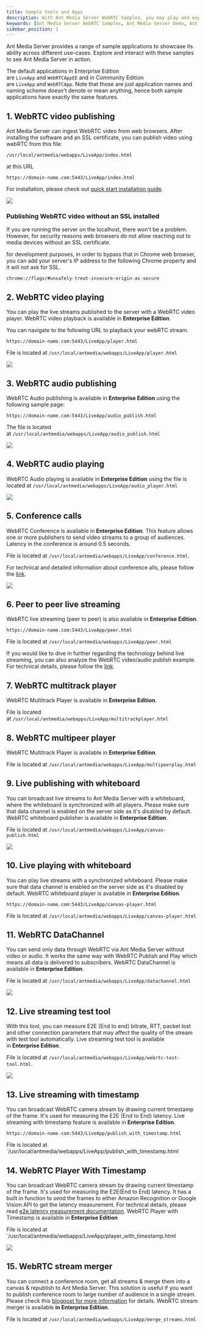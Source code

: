 ```yaml
---
title: Sample tools and Apps
description: With Ant Media Server WebRTC Samples, you may play and experince through our pre-made examples and see Ant Media Server in action. These examples may help you to achieve your use-cases.
keywords: [Ant Media Server WebRTC Samples, Ant Media Server Demo, Ant Media Server Documentation, Ant Media Server Tutorials, Ant Media Demonstration]
sidebar_position: 1
---
```


Ant Media Server provides a range of sample applications to showcase its ability across different use-cases. Explore and interact with these samples to see Ant Media Server in action.

The default applications in Enterprise Edition are `LiveApp` and `WebRTCAppEE` and in Community Edition are `LiveApp` and `WebRTCApp`. Note that those are just application names and naming scheme doesn't denote or mean anything, hence both sample applications have exactly the same features.

## 1. WebRTC video publishing

Ant Media Server can ingest WebRTC video from web browsers. After installing the software and an SSL certificate, you can publish video using webRTC from this file: 

```
/usr/local/antmedia/webapps/LiveApp/index.html
``` 

at this URL 

```
https://domain-name.com:5443/LiveApp/index.html
``` 

For installation, please check out [quick start installation guide](/).



![](@site/static/img/getting-started/sample-tools-apps/publishing.png)

### Publishing WebRTC video without an SSL installed

If you are running the server on the localhost, there won't be a problem. However, for security reasons web browsers do not allow reaching out to media devices without an SSL certificate. 

for development purposes, in order to bypass that in Chrome web browser, you can add your server's IP address to the following Chrome property and it will not ask for SSL.

`chrome://flags/#unsafely-treat-insecure-origin-as-secure`

## 2. WebRTC video playing

You can play the live streams published to the server with a WebRTC video player. WebRTC video playback is available in **Enterprise Edition**.

You can navigate to the following URL to playback your webRTC stream. 
```
https://domain-name.com:5443/LiveApp/player.html
```

File is located at `/usr/local/antmedia/webapps/LiveApp/player.html`

![](@site/static/img/getting-started/sample-tools-apps/playing.png)

## 3. WebRTC audio publishing

WebRTC Audio publishing is available in **Enterprise Edition** using the following sample page:

```
https://domain-name.com:5443/LiveApp/audio_publish.html
```

The file is located at `/usr/local/antmedia/webapps/LiveApp/audio_publish.html`

![](@site/static/img/138696358-9d967d80-343b-4717-a587-1e934e63d5e3.png )

## 4. WebRTC audio playing

WebRTC Audio playing is available in **Enterprise Edition** using the file is located at `/usr/local/antmedia/webapps/LiveApp/audio_player.html`

![](@site/static/img/138696730-9acb0de6-0c8d-42c4-9303-fd7f8a388aaf.png )

## 5. Conference calls

WebRTC Conference is available in **Enterprise Edition**. This feature allows one or more publishers to send video streams to a group of audiences. Latency in the conference is around 0.5 seconds.

File is located at `/usr/local/antmedia/webapps/LiveApp/conference.html`.

For technical and detailed information about conference alls, please follow the [link](/guides/playing-live-stream/webrtc-conference-call/).

![](@site/static/img/image-1645105628540.png )

## 6. Peer to peer live streaming

WebRTC live streaming (peer to peer) is also available in **Enterprise Edition**.

```
https://domain-name.com:5443/LiveApp/peer.html
```

File is located at `/usr/local/antmedia/webapps/LiveApp/peer.html`

If you would like to dive in further regarding the technology behind live streaming, you can also analyze the WebRTC video/audio publish example. For technical details, please follow the [link](/guides/publish-live-stream/webrtc-peer-to-peer-communication).

## 7. WebRTC multitrack player

WebRTC Multitrack Player is available in **Enterprise Edition**.

File is located at `/usr/local/antmedia/webapps/LiveApp/multitrackplayer.html`

## 8. WebRTC multipeer player

WebRTC Multitrack Player is available in **Enterprise Edition**.

File is located at `/usr/local/antmedia/webapps/LiveApp/multipeerplay.html`

## 9. Live publishing with whiteboard

You can broadcast live streams to Ant Media Server with a whiteboard, where the whiteboard is synchronized with all players. Please make sure that data channel is enabled on the server side as it's disabled by default. WebRTC whiteboard publisher is available in **Enterprise Edition**.

File is located at `/usr/local/antmedia/webapps/LiveApp/canvas-publish.html`

![](@site/static/img/138704308-6dccbd55-1bff-40e3-9c67-44fc23fc2b50.png )

## 10. Live playing with whiteboard

You can play live streams with a synchronized whiteboard. Please make sure that data channel is enabled on the server side as it's disabled by default. WebRTC whiteboard player is available in **Enterprise Edition**.

```
https://domain-name.com:5443/LiveApp/canvas-player.html
```

File is located at `/usr/local/antmedia/webapps/LiveApp/canvas-player.html`

## 11. WebRTC DataChannel

You can send only data through WebRTC via Ant Media Server without video or audio. It works the same way with WebRTC Publish and Play which means all data is delivered to subscribers. WebRTC DataChannel is available in **Enterprise Edition**.

File is located at `/usr/local/antmedia/webapps/LiveApp/datachannel.html`

![](@site/static/img/138705765-b0a913c8-25c2-4ce7-89d5-68a664694532.png )

## 12. Live streaming test tool

With this tool, you can measure E2E (End to end) bitrate, RTT, packet lost and other connection parameters that may affect the quality of the stream with test tool automatically. Live streaming test tool is available in **Enterprise Edition**.

File is located at `/usr/local/antmedia/webapps/LiveApp/webrtc-test-tool.html`.

![](@site/static/img/138707266-883326ee-a3b6-4e58-a265-3e2844c97ef0.png )

## 13. Live streaming with timestamp

You can broadcast WebRTC camera stream by drawing current timestamp of the frame. It's used for measuring the E2E (End to End) latency. Live streaming with timestamp feature is available in **Enterprise Edition**.

```
https://domain-name.com:5443/LiveApp/publish_with_timestamp.html
```

File is located at `/usr/local/antmedia/webapps/LiveApp/publish_with_timestamp.html

## 14. WebRTC Player With Timestamp

You can broadcast WebRTC camera stream by drawing current timestamp of the frame. It's used for measuring the E2E(End to End) latency. It has a built in function to send the frames to either Amazon Recognition or Google Vision API to get the latency measurement. For technical details, please read [e2e latency measurement documentation](https://portal.document360.io/v1/docs/measuring-end-to-end-latency). WebRTC Player with Timestamp is available in **Enterprise Edition**

File is located at `/usr/local/antmedia/webapps/LiveApp/player_with_timestamp.html

![](@site/static/img/138709249-aa18beda-a575-42d0-981a-b62758b8df10.png )

## 15. WebRTC stream merger

You can connect a conference room, get all streams & merge them into a canvas & republish to Ant Media Server. This solution is useful if you want to publish conference room to large number of audience in a single stream. Please check this [blogpost for more information](https://antmedia.io/merge-webrtc-conferences-as-a-single-video-stream/) for details. WebRTC stream merger is available **in Enterprise Edition**.

File is located at `/usr/local/antmedia/webapps/LiveApp/merge_streams.html`
